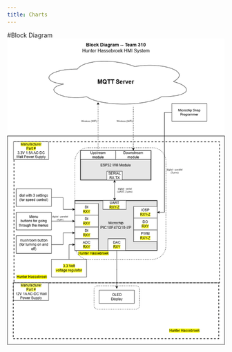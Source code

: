 ```yaml
---
title: Charts
---
```

#Block Diagram
![block diagram](https://github.com/KhakiSaturday/KhakiSaturday.github.io/blob/main/Therealblockdiagram.png)
